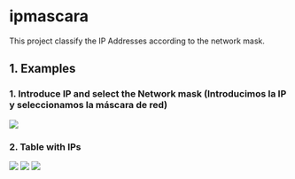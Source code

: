 # ipmascara
This project classify the IP Addresses according to the network mask.
## 1. Examples
 ### 1.   Introduce IP and select the Network mask (Introducimos la IP y seleccionamos la máscara de red)
 ![](imagenes/ejemplo1_r.jpg)
 
 
 ### 2. Table with IPs
 ![](imagenes/ejemplo1_2_r.jpg)
 ![](imagenes/ejemplo1_3_r.jpg)
 ![](imagenes/ejemplo1_3_r.jpg)
